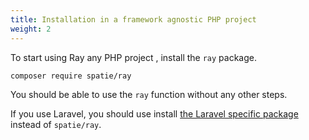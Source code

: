 ```yaml
---
title: Installation in a framework agnostic PHP project
weight: 2
---
```


To start using Ray any PHP project , install the `ray` package.

```bash
composer require spatie/ray
```

You should be able to use the `ray` function without any other steps.

If you use Laravel, you should use install [the Laravel specific package](/docs/ray/v1/getting-started/installation-in-laravel) instead of `spatie/ray`.

